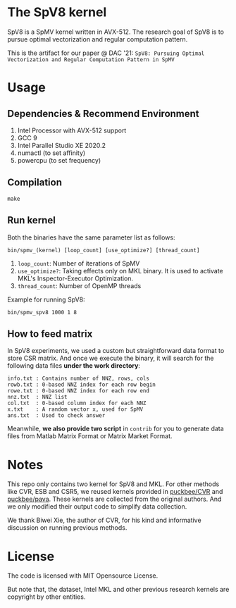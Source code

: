 # The SpV8 kernel

SpV8 is a SpMV kernel written in AVX-512. The research goal of SpV8 is to pursue optimal vectorization and regular computation pattern.

This is the artifact for our paper @ DAC '21: `SpV8: Pursuing Optimal Vectorization and Regular Computation Pattern in SpMV`

# Usage

## Dependencies & Recommend Environment

1. Intel Processor with AVX-512 support
2. GCC 9
3. Intel Parallel Studio XE 2020.2
4. numactl (to set affinity)
5. powercpu (to set frequency)

## Compilation

```
make
```

## Run kernel

Both the binaries have the same parameter list as follows:

```
bin/spmv_(kernel) [loop_count] [use_optimize?] [thread_count]
```

1. `loop_count`: Number of iterations of SpMV
2. `use_optimize?`: Taking effects only on MKL binary. It is used to activate MKL's Inspector-Executor Optimization.
3. `thread_count`: Number of OpenMP threads

Example for running SpV8:

```
bin/spmv_spv8 1000 1 8
```

## How to feed matrix

In SpV8 experiments, we used a custom but straightforward data format to store CSR matrix. And once we execute the binary, it will search for the following data files **under the work directory**:

```
info.txt : Contains number of NNZ, rows, cols
rowb.txt : 0-based NNZ index for each row begin
rowe.txt : 0-based NNZ index for each row end
nnz.txt  : NNZ list
col.txt  : 0-based column index for each NNZ
x.txt    : A random vector x, used for SpMV
ans.txt  : Used to check answer
```

Meanwhile, **we also provide two script** in `contrib` for you to generate data files from Matlab Matrix Format or Matrix Market Format.

# Notes

This repo only contains two kernel for SpV8 and MKL. For other methods like CVR, ESB and CSR5, we reused kernels provided in [puckbee/CVR](https://github.com/puckbee/CVR) and [puckbee/pava](https://github.com/puckbee/pava). These kernels are collected from the original authors. And we only modified their output code to simplify data collection.

We thank Biwei Xie, the author of CVR, for his kind and informative discussion on running previous methods.

# License

The code is licensed with MIT Opensource License.

But note that, the dataset, Intel MKL and other previous research kernels are copyright by other entities.

